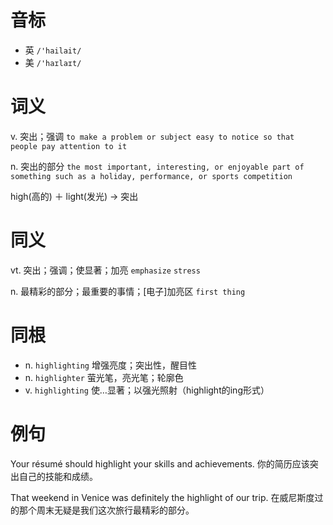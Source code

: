 # 音标

- 英 `/'hailait/`
- 美 `/'haɪlaɪt/`

# 词义

v. 突出；强调
`to make a problem or subject easy to notice so that people pay attention to it`

n. 突出的部分
`the most important, interesting, or enjoyable part of something such as a holiday, performance, or sports competition`



high(高的) ＋ light(发光)  → 突出

# 同义

vt. 突出；强调；使显著；加亮
`emphasize` `stress`

n. 最精彩的部分；最重要的事情；[电子]加亮区
`first thing`

# 同根

- n. `highlighting` 增强亮度；突出性，醒目性
- n. `highlighter` 萤光笔，亮光笔；轮廓色
- v. `highlighting` 使…显著；以强光照射（highlight的ing形式）

# 例句

Your résumé should highlight your skills and achievements.
你的简历应该突出自己的技能和成绩。

That weekend in Venice was definitely the highlight of our trip.
在威尼斯度过的那个周末无疑是我们这次旅行最精彩的部分。


